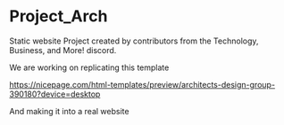 # Project_Arch
Static website Project created by contributors from the Technology, Business, and More! discord. 

We are working on replicating this template

 https://nicepage.com/html-templates/preview/architects-design-group-390180?device=desktop

And making it into a real website
